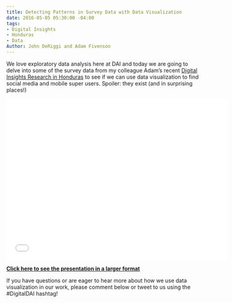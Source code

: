```yaml
---
title: Detecting Patterns in Survey Data with Data Visualization
date: 2016-05-05 05:30:00 -04:00
tags:
- Digital Insights
- Honduras
- Data
Author: John DeRiggi and Adam Fivenson
---
```


We love exploratory data analysis here at DAI and today we are going to delve into some of the survey data from my colleague Adam’s recent [Digital Insights Research in Honduras](http://dai-global-digital.com/honduras-digital-insights.html) to see if we can use data visualization to find social media and mobile super users.  Spoiler: they exist (and in surprising places!)

<!--more-->

<iframe src="//slides.com/deriggi/deck/embed?style=light" width="576" height="420" scrolling="no" frameborder="0" webkitallowfullscreen mozallowfullscreen allowfullscreen></iframe>

**[Click here to see the presentation in a larger format](http://slides.com/deriggi/deck/fullscreen)**

If you have questions or are eager to hear more about how we use data visualization in our work, please comment below or tweet to us using the #DigitalDAI hashtag!
